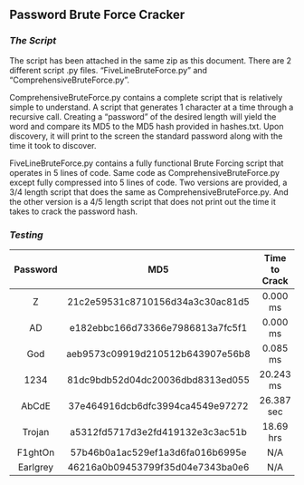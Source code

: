 ## Password Brute Force Cracker

### *The Script*

 The script has been attached in the same zip as this document. There are 2 different script .py files. “FiveLineBruteForce.py” and “ComprehensiveBruteForce.py”.

ComprehensiveBruteForce.py contains a complete script that is relatively simple to understand. A script that generates 1 character at a time through a recursive call. Creating a “password” of the desired length will yield the word and compare its MD5 to the MD5 hash provided in hashes.txt. Upon discovery, it will print to the screen the standard password along with the time it took to discover.

FiveLineBruteForce.py contains a fully functional Brute Forcing script that operates in 5 lines of code. Same code as ComprehensiveBruteForce.py except fully compressed into 5 lines of code. Two versions are provided, a 3/4 length script that does the same as ComprehensiveBruteForce.py. And the other version is a 4/5 length script that does not print out the time it takes to crack the password hash.

### *Testing*
<p align="center">

|  Password  |  MD5  |  Time to Crack  |
|  :---:    | :----:| :------:  |
|  Z  |  21c2e59531c8710156d34a3c30ac81d5 |  0.000 ms  |
|  AD  |  e182ebbc166d73366e7986813a7fc5f1  |  0.000 ms  |
|  God  |  aeb9573c09919d210512b643907e56b8  |  0.085 ms  |
| 1234 | 81dc9bdb52d04dc20036dbd8313ed055 | 20.243 ms |
| AbCdE | 37e464916dcb6dfc3994ca4549e97272 | 26.387 sec |
| Trojan | a5312fd5717d3e2fd419132e3c3ac51b | 18.69 hrs |
| F1ghtOn | 57b46b0a1ac529ef1a3d6fa016b6995e | N/A |
| Earlgrey | 46216a0b09453799f35d04e7343ba0e6 | N/A |

</p>